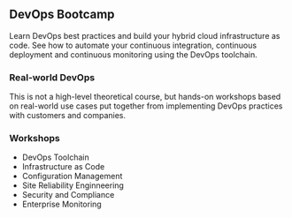 ## DevOps Bootcamp
Learn DevOps best practices and build your hybrid cloud infrastructure as code. See how to automate your continuous integration, continuous deployment and continuous monitoring using the DevOps toolchain.

### Real-world DevOps
This is not a high-level theoretical course, but hands-on workshops based on real-world use cases put together from implementing DevOps practices with customers and companies.

### Workshops
* DevOps Toolchain
* Infrastructure as Code
* Configuration Management
* Site Reliability Enginneering
* Security and Compliance
* Enterprise Monitoring

